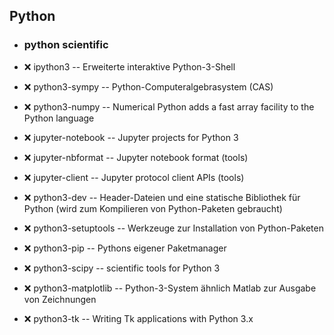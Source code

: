 ##  Python

- ###  python scientific

- :x:  ipython3  -- Erweiterte interaktive Python-3-Shell
- :x:  python3-sympy  -- Python-Computeralgebrasystem (CAS)
- :x:  python3-numpy  -- Numerical Python adds a fast array facility to the Python language

- :x:  jupyter-notebook  --	Jupyter projects for Python 3
- :x:  jupyter-nbformat  --	Jupyter notebook format (tools)
- :x:  jupyter-client  --	Jupyter protocol client APIs (tools)

- :x:  python3-dev  -- Header-Dateien und eine statische Bibliothek für Python (wird zum Kompilieren von Python-Paketen gebraucht)
- :x:  python3-setuptools  --	Werkzeuge zur Installation von Python-Paketen
- :x:  python3-pip  -- 		Pythons eigener Paketmanager
- :x:  python3-scipy  --	scientific tools for Python 3
- :x:  python3-matplotlib  --	Python-3-System ähnlich Matlab zur Ausgabe von Zeichnungen
- :x:  python3-tk  --		Writing Tk applications with Python 3.x
